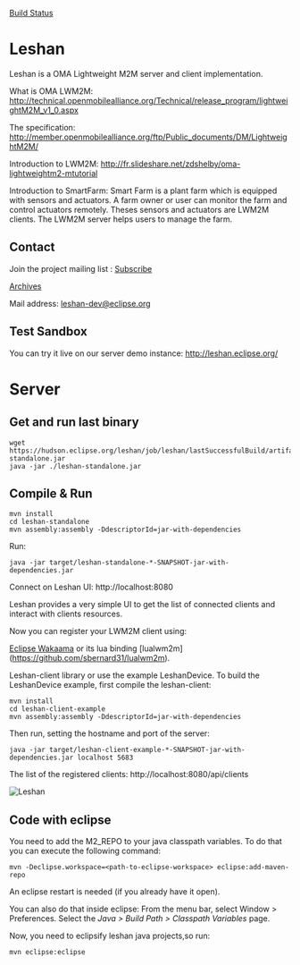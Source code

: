[Build Status](https://hudson.eclipse.org/leshan/)

Leshan
======

Leshan is a OMA Lightweight M2M server and client implementation.

What is OMA LWM2M: 
http://technical.openmobilealliance.org/Technical/release_program/lightweightM2M_v1_0.aspx

The specification: 
http://member.openmobilealliance.org/ftp/Public_documents/DM/LightweightM2M/

Introduction to LWM2M:
http://fr.slideshare.net/zdshelby/oma-lightweightm2-mtutorial

Introduction to SmartFarm:
Smart Farm is a plant farm which is equipped with sensors and actuators. A farm owner or user can monitor the farm and control actuators remotely. Theses sensors and actuators are LWM2M clients. The LWM2M server helps users to manage the farm.

Contact
-------

Join the project mailing list : [Subscribe](https://dev.eclipse.org/mailman/listinfo/leshan-dev)

[Archives](https://dev.eclipse.org/mhonarc/lists/leshan-dev/)

Mail address: leshan-dev@eclipse.org

Test Sandbox
------------

You can try it live on our server demo instance: http://leshan.eclipse.org/


Server
======

Get and run last binary
-----------------------

```
wget https://hudson.eclipse.org/leshan/job/leshan/lastSuccessfulBuild/artifact/leshan-standalone.jar
java -jar ./leshan-standalone.jar
```

Compile & Run
-------------

```
mvn install
cd leshan-standalone
mvn assembly:assembly -DdescriptorId=jar-with-dependencies
```

Run:

```
java -jar target/leshan-standalone-*-SNAPSHOT-jar-with-dependencies.jar 
```

Connect on Leshan UI: http://localhost:8080

Leshan provides a very simple UI to get the list of connected clients and interact with clients resources.

Now you can register your LWM2M client using:

[Eclipse Wakaama](http://eclipse.org/wakaama) or its lua binding [lualwm2m] (https://github.com/sbernard31/lualwm2m).

Leshan-client library or use the example LeshanDevice.  To build the LeshanDevice example, first compile the leshan-client:

```
mvn install
cd leshan-client-example
mvn assembly:assembly -DdescriptorId=jar-with-dependencies
```

Then run, setting the hostname and port of the server:

```
java -jar target/leshan-client-example-*-SNAPSHOT-jar-with-dependencies.jar localhost 5683
```

The list of the registered clients: http://localhost:8080/api/clients

![Leshan](https://raw.github.com/msangoi/leshan/master/leshan-capture.png)

Code with eclipse
-----------------
You need to add the M2_REPO to your java classpath variables. To do that you can execute the following command:

```
mvn -Declipse.workspace=<path-to-eclipse-workspace> eclipse:add-maven-repo
```
An eclipse restart is needed (if you already have it open).

You can also do that inside eclipse: From the menu bar, select Window > Preferences. Select the *Java > Build Path > Classpath Variables* page.

Now, you need to eclipsify leshan java projects,so run:

```
mvn eclipse:eclipse
```
